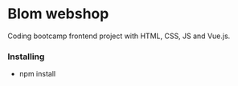 # Blom webshop

Coding bootcamp frontend project with HTML, CSS, JS and Vue.js.

### Installing

* npm install


